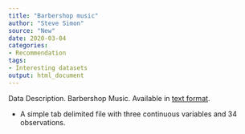 ```yaml
---
title: "Barbershop music"
author: "Steve Simon"
source: "New"
date: 2020-03-04
categories:
- Recommendation
tags:
- Interesting datasets
output: html_document
---
```


Data Description. Barbershop Music. Available in [text format](https://dasl.datadescription.com/datafile/barbershop-music/).

<!---More--->

+ A simple tab delimited file with three continuous variables and 34 observations.
